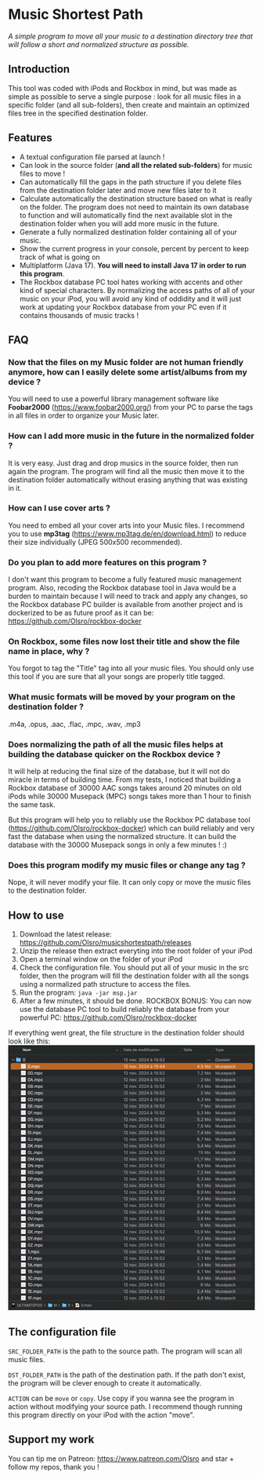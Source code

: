 # Music Shortest Path
*A simple program to move all your music to a destination directory tree that will follow a short and normalized structure as possible.*

## Introduction
This tool was coded with iPods and Rockbox in mind, but was made as simple as possible to serve a single purpose : look for all music files in a specific folder (and all sub-folders), then create and maintain an optimized files tree in the specified destination folder.

## Features
- A textual configuration file parsed at launch !
- Can look in the source folder (**and all the related sub-folders**) for music files to move !
- Can automatically fill the gaps in the path structure if you delete files from the destination folder later and move new files later to it
- Calculate automatically the destination structure based on what is really on the folder. The program does not need to maintain its own database to function and will automatically find the next available slot in the destination folder when you will add more music in the future.
- Generate a fully normalized destination folder containing all of your music.
- Show the current progress in your console, percent by percent to keep track of what is going on
- Multiplatform (Java 17). **You will need to install Java 17 in order to run this program**.
- The Rockbox database PC tool hates working with accents and other kind of special characters. By normalizing the access paths of all of your music on your iPod, you will avoid any kind of oddidity and it will just work at updating your Rockbox database from your PC even if it contains thousands of music tracks !

## FAQ
### Now that the files on my Music folder are not human friendly anymore, how can I easily delete some artist/albums from my device ?
You will need to use a powerful library management software like **Foobar2000** (https://www.foobar2000.org/) from your PC to parse the tags in all files in order to organize your Music later.

### How can I add more music in the future in the normalized folder ?
It is very easy. Just drag and drop musics in the source folder, then run again the program. The program will find all the music then move it to the destination folder automatically without erasing anything that was existing in it.

### How can I use cover arts ?
You need to embed all your cover arts into your Music files. I recommend you to use **mp3tag** (https://www.mp3tag.de/en/download.html) to reduce their size individually (JPEG 500x500 recommended).

### Do you plan to add more features on this program ?
I don't want this program to become a fully featured music management program. Also, recoding the Rockbox database tool in Java would be a burden to maintain because I will need to track and apply any changes, so the Rockbox database PC builder is available from another project and is dockerized to be as future proof as it can be: https://github.com/Olsro/rockbox-docker

### On Rockbox, some files now lost their title and show the file name in place, why ?
You forgot to tag the "Title" tag into all your music files. You should only use this tool if you are sure that all your songs are properly title tagged.

### What music formats will be moved by your program on the destination folder ?
.m4a, .opus, .aac, .flac, .mpc, .wav, .mp3

### Does normalizing the path of all the music files helps at building the database quicker on the Rockbox device ?
It will help at reducing the final size of the database, but it will not do miracle in terms of building time. From my tests, I noticed that building a Rockbox database of 30000 AAC songs takes around 20 minutes on old iPods while 30000 Musepack (MPC) songs takes more than 1 hour to finish the same task.

But this program will help you to reliably use the Rockbox PC database tool (https://github.com/Olsro/rockbox-docker) which can build reliably and very fast the database when using the normalized structure. It can build the database with the 30000 Musepack songs in only a few minutes ! :)

### Does this program modify my music files or change any tag ?
Nope, it will never modify your file. It can only copy or move the music files to the destination folder.

## How to use
1) Download the latest release: https://github.com/Olsro/musicshortestpath/releases
2) Unzip the release then extract everyting into the root folder of your iPod
3) Open a terminal window on the folder of your iPod
4) Check the configuration file. You should put all of your music in the src folder, then the program will fill the destination folder with all the songs using a normalized path structure to access the files.
5) Run the program: ```java -jar msp.jar```
6) After a few minutes, it should be done.
ROCKBOX BONUS: You can now use the database PC tool to build reliably the database from your powerful PC: https://github.com/Olsro/rockbox-docker

If everything went great, the file structure in the destination folder should look like this:
![Alt text](images/dest_folder_structure.jpeg?raw=true "Destination Folder Structure")
## The configuration file
```SRC_FOLDER_PATH``` is the path to the source path. The program will scan all music files.

```DST_FOLDER_PATH``` is the path of the destination path. If the path don't exist, the program will be clever enough to create it automatically.

```ACTION``` can be ```move``` or ```copy```. Use copy if you wanna see the program in action without modifying your source path. I recommend though running this program directly on your iPod with the action "move".

## Support my work
You can tip me on Patreon: https://www.patreon.com/Olsro and star + follow my repos, thank you !
